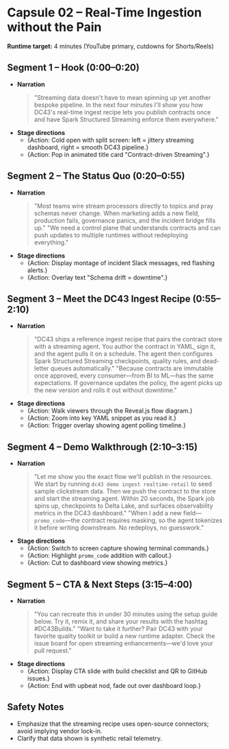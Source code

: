 # Capsule 02 – Real-Time Ingestion without the Pain

**Runtime target:** 4 minutes (YouTube primary, cutdowns for Shorts/Reels)

## Segment 1 – Hook (0:00–0:20)
- **Narration**
  > "Streaming data doesn't have to mean spinning up yet another bespoke pipeline. In the next four minutes I'll show you how DC43's real-time ingest recipe lets you publish contracts once and have Spark Structured Streaming enforce them everywhere."
- **Stage directions**
  - {Action: Cold open with split screen: left = jittery streaming dashboard, right = smooth DC43 pipeline.}
  - {Action: Pop in animated title card "Contract-driven Streaming".}

## Segment 2 – The Status Quo (0:20–0:55)
- **Narration**
  > "Most teams wire stream processors directly to topics and pray schemas never change. When marketing adds a new field, production fails, governance panics, and the incident bridge fills up." 
  > "We need a control plane that understands contracts and can push updates to multiple runtimes without redeploying everything."
- **Stage directions**
  - {Action: Display montage of incident Slack messages, red flashing alerts.}
  - {Action: Overlay text "Schema drift = downtime".}

## Segment 3 – Meet the DC43 Ingest Recipe (0:55–2:10)
- **Narration**
  > "DC43 ships a reference ingest recipe that pairs the contract store with a streaming agent. You author the contract in YAML, sign it, and the agent pulls it on a schedule. The agent then configures Spark Structured Streaming checkpoints, quality rules, and dead-letter queues automatically." 
  > "Because contracts are immutable once approved, every consumer—from BI to ML—has the same expectations. If governance updates the policy, the agent picks up the new version and rolls it out without downtime."
- **Stage directions**
  - {Action: Walk viewers through the Reveal.js flow diagram.}
  - {Action: Zoom into key YAML snippet as you read it.}
  - {Action: Trigger overlay showing agent polling timeline.}

## Segment 4 – Demo Walkthrough (2:10–3:15)
- **Narration**
  > "Let me show you the exact flow we'll publish in the resources. We start by running `dc43 demo ingest realtime-retail` to seed sample clickstream data. Then we push the contract to the store and start the streaming agent. Within 20 seconds, the Spark job spins up, checkpoints to Delta Lake, and surfaces observability metrics in the DC43 dashboard." 
  > "When I add a new field—`promo_code`—the contract requires masking, so the agent tokenizes it before writing downstream. No redeploys, no guesswork."
- **Stage directions**
  - {Action: Switch to screen capture showing terminal commands.}
  - {Action: Highlight `promo_code` addition with callout.}
  - {Action: Cut to dashboard view showing metrics.}

## Segment 5 – CTA & Next Steps (3:15–4:00)
- **Narration**
  > "You can recreate this in under 30 minutes using the setup guide below. Try it, remix it, and share your results with the hashtag #DC43Builds." 
  > "Want to take it further? Pair DC43 with your favorite quality toolkit or build a new runtime adapter. Check the issue board for open streaming enhancements—we'd love your pull request."
- **Stage directions**
  - {Action: Display CTA slide with build checklist and QR to GitHub issues.}
  - {Action: End with upbeat nod, fade out over dashboard loop.}

## Safety Notes
- Emphasize that the streaming recipe uses open-source connectors; avoid implying vendor lock-in.
- Clarify that data shown is synthetic retail telemetry.

